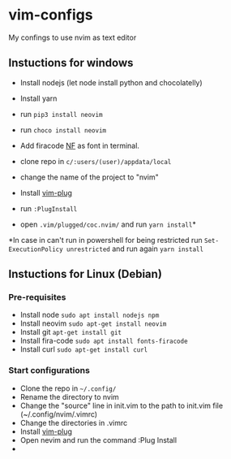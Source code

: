 # vim-configs
My confings to use nvim as text editor

## Instuctions for windows

* Install nodejs (let node install python and chocolatelly)
* Install yarn 
* run ``pip3 install neovim``
* run ``choco install neovim``

* Add firacode [NF](https://github.com/ryanoasis/nerd-fonts/blob/master/patched-fonts/FiraCode/Regular/complete/Fira%20Code%20Regular%20Nerd%20Font%20Complete%20Windows%20Compatible.ttf) as font in terminal. 

* clone repo in ``c/:users/(user)/appdata/local``

* change the name of the project to "nvim"

* Install [vim-plug](https://github.com/junegunn/vim-plug)
	
* run ``:PlugInstall``
* open ``.vim/plugged/coc.nvim/`` and run ``yarn install``* 
	
*In case in can't run in powershell for being restricted run ``Set-ExecutionPolicy unrestricted`` and
run again ``yarn install``

## Instuctions for Linux (Debian)
### Pre-requisites
* Install node `sudo apt install nodejs npm`
* Install neovim `sudo apt-get install neovim`
* Install git `apt-get install git`
* Install fira-code `sudo apt install fonts-firacode`
* Install curl `sudo apt-get install curl`

### Start configurations
* Clone the repo in `~/.config/`
* Rename the directory to nvim
* Change the "source" line in init.vim to the path to init.vim file (~/.config/nvim/.vimrc)
* Change the directories in .vimrc
* Install [vim-plug](https://github.com/junegunn/vim-plug)
* Open nevim and run the command :Plug Install
* 








